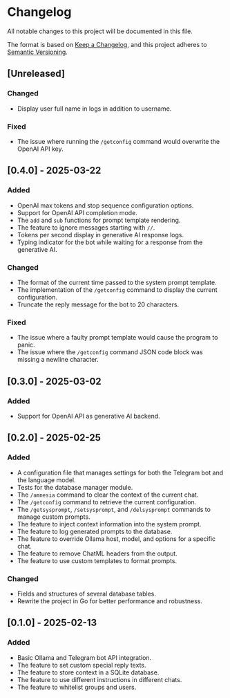 # Changelog

All notable changes to this project will be documented in this file.

The format is based on [Keep a Changelog](https://keepachangelog.com/en/1.1.0/),
and this project adheres to [Semantic Versioning](https://semver.org/spec/v2.0.0.html).

## [Unreleased]

### Changed

- Display user full name in logs in addition to username.

### Fixed

- The issue where running the `/getconfig` command would overwrite the OpenAI API key.

## [0.4.0] - 2025-03-22

### Added

- OpenAI max tokens and stop sequence configuration options.
- Support for OpenAI API completion mode.
- The `add` and `sub` functions for prompt template rendering.
- The feature to ignore messages starting with `//`.
- Tokens per second display in generative AI response logs.
- Typing indicator for the bot while waiting for a response from the generative AI.

### Changed

- The format of the current time passed to the system prompt template.
- The implementation of the `/getconfig` command to display the current configuration.
- Truncate the reply message for the bot to 20 characters.

### Fixed

- The issue where a faulty prompt template would cause the program to panic.
- The issue where the `/getconfig` command JSON code block was missing a newline character.

## [0.3.0] - 2025-03-02

### Added

- Support for OpenAI API as generative AI backend.

## [0.2.0] - 2025-02-25

### Added

- A configuration file that manages settings for both the Telegram bot and the language model.
- Tests for the database manager module.
- The `/amnesia` command to clear the context of the current chat.
- The `/getconfig` command to retrieve the current configuration.
- The `/getsysprompt`, `/setsysprompt`, and `/delsysprompt` commands to manage custom prompts.
- The feature to inject context information into the system prompt.
- The feature to log generated prompts to the database.
- The feature to override Ollama host, model, and options for a specific chat.
- The feature to remove ChatML headers from the output.
- The feature to use custom templates to format prompts.

### Changed

- Fields and structures of several database tables.
- Rewrite the project in Go for better performance and robustness.

## [0.1.0] - 2025-02-13

### Added

- Basic Ollama and Telegram bot API integration.
- The feature to set custom special reply texts.
- The feature to store context in a SQLite database.
- The feature to use different instructions in different chats.
- The feature to whitelist groups and users.
